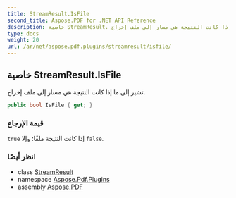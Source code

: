 ```yaml
---
title: StreamResult.IsFile
second_title: Aspose.PDF for .NET API Reference
description: خاصية StreamResult. تشير إلى ما إذا كانت النتيجة هي مسار إلى ملف إخراج
type: docs
weight: 20
url: /ar/net/aspose.pdf.plugins/streamresult/isfile/
---
```

## خاصية StreamResult.IsFile

تشير إلى ما إذا كانت النتيجة هي مسار إلى ملف إخراج.

```csharp
public bool IsFile { get; }
```

### قيمة الإرجاع

`true` إذا كانت النتيجة ملفًا؛ وإلا `false`.

### انظر أيضًا

* class [StreamResult](../)
* namespace [Aspose.Pdf.Plugins](../../../aspose.pdf.plugins/)
* assembly [Aspose.PDF](../../../)